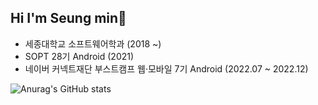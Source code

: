## Hi I'm Seung min🙂
- 세종대학교 소프트웨어학과 (2018 ~)
- SOPT 28기 Android (2021)
- 네이버 커넥트재단 부스트캠프 웹·모바일 7기 Android (2022.07 ~ 2022.12)

![Anurag's GitHub stats](https://github-readme-stats.vercel.app/api?username=Seungmin-develop&show_icons=true&theme=default)
